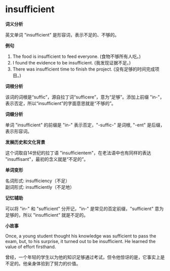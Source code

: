 # insufficient

**词义分析**

  

英文单词 "insufficient" 是形容词，表示不足的、不够的。

  

**例句**

  

1.  The food is insufficient to feed everyone. (食物不够所有人吃。)
2.  I found the evidence to be insufficient. (我发现证据不足。)
3.  There was insufficient time to finish the project. (没有足够的时间完成项目。)

  

**词根分析**

  

该词的词根是“suffic”，源自拉丁词“sufficere”，意为“足够”。添加上前缀 "in-"，表示否定，所以“insufficient”的字面意思就是“不够的”。

  

**词缀分析**

  

单词 "insufficient" 的前缀是 "in-" 表示否定，"-suffic-" 是词根, "-ent" 是后缀，表示形容词。

  

**发展历史和文化背景**

  

这个词取自14世纪的拉丁语 "insufficientem"，在老法语中也有同样的表达 "insuffisant"，最初的含义就是“不足的”。

  

**单词变形**

  

名词形式: insufficiency（不足）  
副词形式: insufficiently（不足地）

  

**记忆辅助**

  

可以将 "in-" 和 "sufficient" 分开记，"in-" 是常见的否定前缀，"sufficient" 意为足够的，所以 "insufficient" 就是不足的。

  

**小故事**

  

Once, a young student thought his knowledge was sufficient to pass the exam, but, to his surprise, it turned out to be insufficient. He learned the value of effort firsthand.

  

曾经，一个年轻的学生以为他的知识足够通过考试，但令他惊讶的是，它事实上是不足的。他亲身体验到了努力的价值。

